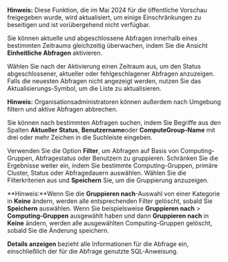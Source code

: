 **Hinweis:** Diese Funktion, die im Mai 2024 für die öffentliche Vorschau freigegeben wurde, wird aktualisiert, um einige Einschränkungen zu beseitigen und ist vorübergehend nicht verfügbar.

Sie können aktuelle und abgeschlossene Abfragen innerhalb eines bestimmten Zeitraums gleichzeitig überwachen, indem Sie die Ansicht **Einheitliche Abfragen** aktivieren.

Wählen Sie nach der Aktivierung einen Zeitraum aus, um den Status abgeschlossener, aktueller oder fehlgeschlagener Abfragen anzuzeigen. Falls die neuesten Abfragen nicht angezeigt werden, nutzen Sie das Aktualisierungs-Symbol, um die Liste zu aktualisieren.

**Hinweis:** Organisationsadministratoren können außerdem nach Umgebung filtern und aktive Abfragen abbrechen.

Sie können nach bestimmten Abfragen suchen, indem Sie Begriffe aus den Spalten **Aktueller Status**, **Benutzername**oder **ComputeGroup-Name** mit drei oder mehr Zeichen in die Suchleiste eingeben.

Verwenden Sie die Option **Filter**, um Abfragen auf Basis von Computing-Gruppen, Abfragestatus oder Benutzern zu gruppieren. Schränken Sie die Ergebnisse weiter ein, indem Sie bestimmte Computing-Gruppen, primäre Cluster, Status oder Abfragedauern auswählen. Wählen Sie die Filterkriterien aus und **Speichern** Sie, um die Gruppierung anzuzeigen.

**Hinweis:**Wenn Sie die **Gruppieren nach**-Auswahl von einer Kategorie in **Keine** ändern, werden alle entsprechenden Filter gelöscht, sobald Sie **Speichern** auswählen. Wenn Sie beispielsweise **Gruppieren nach** > **Computing-Gruppen** ausgewählt haben und dann **Gruppieren nach** in **Keine** ändern, werden alle ausgewählten Computing-Gruppen gelöscht, sobald Sie die Änderung speichern.

**Details anzeigen** bezieht alle Informationen für die Abfrage ein, einschließlich der für die Abfrage genutzte SQL-Anweisung.

